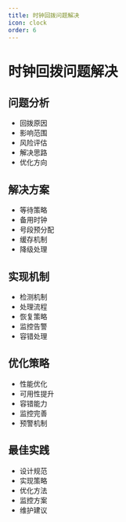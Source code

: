 ```yaml
---
title: 时钟回拨问题解决
icon: clock
order: 6
---
```


# 时钟回拨问题解决

## 问题分析
- 回拨原因
- 影响范围
- 风险评估
- 解决思路
- 优化方向

## 解决方案
- 等待策略
- 备用时钟
- 号段预分配
- 缓存机制
- 降级处理

## 实现机制
- 检测机制
- 处理流程
- 恢复策略
- 监控告警
- 容错处理

## 优化策略
- 性能优化
- 可用性提升
- 容错能力
- 监控完善
- 预警机制

## 最佳实践
- 设计规范
- 实现策略
- 优化方法
- 监控方案
- 维护建议
